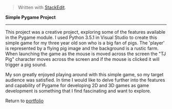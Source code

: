 


> Written with [StackEdit](https://stackedit.io/).

**Simple Pygame Project**


----------
This project was a creative project, exploring some of the features available in the Pygame module.  I used Python 3.5.1 in Visual Studio to create this simple game for my three year old son who is a big fan of pigs.  The 'player' is represented by a flying pig image and the background is a rustic farm.  When launching the game as the mouse is moved across the screen the "TJ Pig" character moves across the screen and if the mouse is clicked it will trigger a pig sound.

My son greatly enjoyed playing around with this simple game, so my target audience was satisfied.  In time I would like to delve further into the features and capability of Pygame for developing 2D and 3D games as game development is something that I find fascinating and want to explore.

Return to [portfolio](../../../../) 


























































































































































































































































































































































































































































































































































































































































































































































































































































































































































































































































































































































































 



































































































































































































































































































































































































